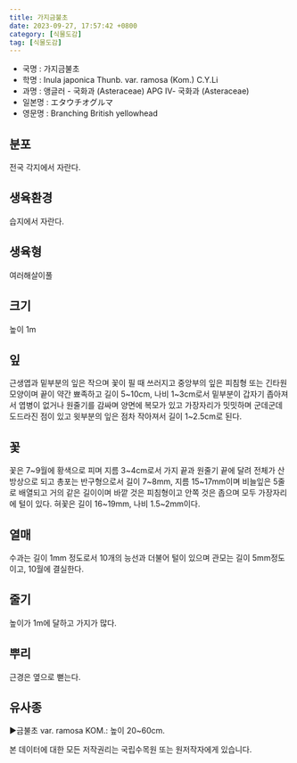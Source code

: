 ```yaml
---
title: 가지금불초
date: 2023-09-27, 17:57:42 +0800
category: [식물도감]
tag: [식물도감]
---
```




- 국명 : 가지금불초
- 학명 : Inula japonica Thunb. var. ramosa (Kom.) C.Y.Li
- 과명 : 앵글러 - 국화과 (Asteraceae) APG Ⅳ- 국화과 (Asteraceae)
- 일본명 : エタウチオグルマ
- 영문명 : Branching British yellowhead


## 분포
전국 각지에서 자란다.
## 생육환경
습지에서 자란다.
## 생육형
여러해살이풀
## 크기
높이 1m
## 잎
근생엽과 밑부분의 잎은 작으며 꽃이 필 때 쓰러지고 중앙부의 잎은 피침형 또는 긴타원모양이며 끝이 약간 뾰족하고 길이 5~10cm, 나비 1~3cm로서 밑부분이 갑자기 좁아져서 엽병이 없거나 원줄기를 감싸며 양면에 복모가 있고 가장자리가 밋밋하며 군데군데 도드라진 점이 있고 윗부분의 잎은 점차 작아져서 길이 1~2.5cm로 된다.
## 꽃
꽃은 7~9월에 황색으로 피며 지름 3~4cm로서 가지 끝과 원줄기 끝에 달려 전체가 산방상으로 되고 총포는 반구형으로서 길이 7~8mm, 지름 15~17mm이며 비늘잎은 5줄로 배열되고 거의 같은 길이이며 바깥 것은 피침형이고 안쪽 것은 좁으며 모두 가장자리에 털이 있다. 혀꽃은 길이 16~19mm, 나비 1.5~2mm이다.
## 열매
수과는 길이 1mm 정도로서 10개의 능선과 더불어 털이 있으며 관모는 길이 5mm정도이고, 10월에 결실한다.
## 줄기
높이가 1m에 달하고 가지가 많다.
## 뿌리
근경은 옆으로 뻗는다.
## 유사종
▶금불초 var. ramosa KOM.: 높이 20~60cm.






본 데이터에 대한 모든 저작권리는 국립수목원 또는 원저작자에게 있습니다.
